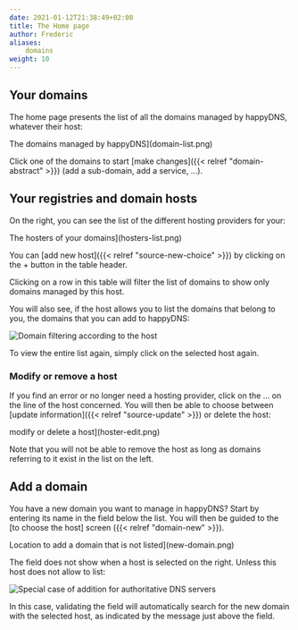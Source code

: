 ```yaml
---
date: 2021-01-12T21:38:49+02:00
title: The Home page
author: Frederic
aliases:
    domains
weight: 10
---
```


## Your domains

The home page presents the list of all the domains managed by happyDNS, whatever their host:

The domains managed by happyDNS](domain-list.png)

Click one of the domains to start [make changes]({{< relref "domain-abstract" >}}) (add a sub-domain, add a service, ...).


## Your registries and domain hosts

On the right, you can see the list of the different hosting providers for your:

The hosters of your domains](hosters-list.png)

You can [add new host]({{< relref "source-new-choice" >}}) by clicking on the + button in the table header.

Clicking on a row in this table will filter the list of domains to show only domains managed by this host.

You will also see, if the host allows you to list the domains that belong to you, the domains that you can add to happyDNS:

![Domain filtering according to the host](hoster-ovh.png)

To view the entire list again, simply click on the selected host again.


### Modify or remove a host

If you find an error or no longer need a hosting provider, click on the ... on the line of the host concerned. You will then be able to choose between [update information]({{< relref "source-update" >}}) or delete the host:

modify or delete a host](hoster-edit.png)

Note that you will not be able to remove the host as long as domains referring to it exist in the list on the left.


## Add a domain

You have a new domain you want to manage in happyDNS? Start by entering its name in the field below the list. You will then be guided to the [to choose the host] screen ({{< relref "domain-new" >}}).

Location to add a domain that is not listed](new-domain.png)

The field does not show when a host is selected on the right. Unless this host does not allow to list:

![Special case of addition for authoritative DNS servers](hoster-self.png)

In this case, validating the field will automatically search for the new domain with the selected host, as indicated by the message just above the field.
